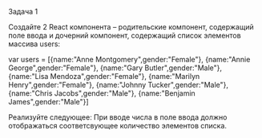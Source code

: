 Задача 1 

Создайте 2 React компонента – родительские компонент, содержащий поле ввода и дочерний компонент, содержащий список элементов массива users:

var users = [{name:"Anne Montgomery",gender:"Female"},
{name:"Annie George",gender:"Female"},
{name:"Gary Butler",gender:"Male"},
{name:"Lisa Mendoza",gender:"Female"},
{name:"Marilyn Henry",gender:"Female"},
{name:"Johnny Tucker",gender:"Male"},
{name:"Chris Jacobs",gender:"Male"},
{name:"Benjamin James",gender:"Male"}]
 
Реализуйте следующее: При вводе числа в поле ввода должно отображаться соответсвующее количество элементов списка.
